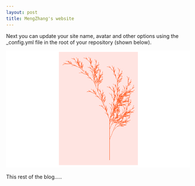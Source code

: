```yaml
---
layout: post
title: MengZhang's website
---
```


Next you can update your site name, avatar and other options using the _config.yml file in the root of your repository (shown below).

![springleaf](springleaf.png)

This rest of the blog.....
